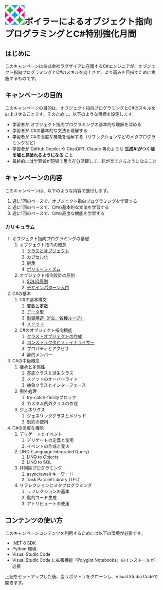 # <img src="./Assets/img/dhq_boiler%20アイコン_64x64.png" alt="ボイラーの自画像" title="ボイラーの自画像" width="64" height="64">ボイラーによるオブジェクト指向プログラミングとC#特別強化月間

## はじめに

このキャンペーンは株式会社ラグザイアに在籍するC#エンジニアが、オブジェクト指向プログラミングとC#のスキルを向上させ、より高みを目指すために実施するものです。

## キャンペーンの目的

このキャンペーンの目的は、オブジェクト指向プログラミングとC#のスキルを向上させることです。そのために、以下のような目標を設定します。

- 学習者が オブジェクト指向プログラミングの基本的な理解を深める
- 学習者が C#の基本的な文法を理解する
- 学習者が C#の高度な機能を理解する（リフレクションなどのメタプログラミングなど）
- 学習者が GitHub Copilot や ChatGPT, Claude 等のような **生成AIがつく嘘を嘘と見破れるようになる** こと
- 最終的には学習者が現場で思う存分活躍して、私が楽できるようになること

## キャンペーンの内容

このキャンペーンは、以下のような内容で進行します。

1. 週に1回のペースで、オブジェクト指向プログラミングを学習する
1. 週に1回のペースで、C#の基本的な文法を学習する
1. 週に1回のペースで、C#の高度な機能を学習する

### カリキュラム

1. オブジェクト指向プログラミングの基礎
    1. オブジェクト指向の概念
        1. [クラスとオブジェクト](./01_OOP/01_Object-OrientedConcepts/01_Class_and_Object.ipynb)
        1. [カプセル化](./01_OOP/01_Object-OrientedConcepts/02_Encapsulation.ipynb)
        1. [継承](./01_OOP/01_Object-OrientedConcepts/03_Inheritance.ipynb)
        1. [ポリモーフィズム](./01_OOP/01_Object-OrientedConcepts/04_Polymorphism.ipynb) 
    1. オブジェクト指向設計の原則
        1. [SOLID原則](./01_OOP/02_Object-OrientedDesignPrinciples/01_SOLID_Principles.ipynb)
        1. [デザインパターン入門](./01_OOP/02_Object-OrientedDesignPrinciples/02_Design_Pattern.ipynb)
1. C#の基本
    1. C#の基本構文
        1. [変数と定数](./02_CSharpBasic/01_CSharp_BasicSyntax/01_CSharp_Variables_and_Constants.ipynb)
        1. [データ型](./02_CSharpBasic/01_CSharp_BasicSyntax/02_Data_Type.ipynb)
        1. [制御構造（if文、各種ループ）](./02_CSharpBasic/01_CSharp_BasicSyntax/03_Control_Structures.ipynb)
        1. [メソッド](./02_CSharpBasic/01_CSharp_BasicSyntax/04_Methods.ipynb)
    1. C#のオブジェクト指向機能
        1. [クラストオブジェクトの作成](./02_CSharpBasic/02_Object-oriented_features_of_C#/01_Creating_class_object.ipynb)
        1. [コンストラクタとファイナライザー](./02_CSharpBasic/02_Object-oriented_features_of_C#/02_Constructor_and_Finalizer.ipynb)
        1. プロパティとアクセサ
        1. 静的メンバー
1. C#の中級概念
    1. 継承と多態性
        1. 基底クラスと派生クラス
        1. メソッドのオーバーライド
        1. 抽象クラスとインターフェース
    1. 例外処理
        1. try-catch-finallyブロック
        1. カスタム例外クラスの作成
    1. ジェネリクス
        1. ジェネリッククラスとメソッド
        1. 制約の使用
1. C#の高度な機能
    1. デリゲートとイベント
        1. デリゲートの定義と使用
        1. イベントの作成と発火
    1. LINQ (Language Integrated Query)
        1. LINQ to Objects
        1. LINQ to SQL
    1. 非同期プログラミング
        1. async/await キーワード
        1. Task Parallel Library (TPL)
    1. リフレクションとメタプログラミング
        1. リフレクションの基本
        1. 動的コード生成
        1. アトリビュートの使用

## コンテンツの使い方

このキャンペーンコンテンツを利用するためには以下の環境が必要です。

* .NET 8 SDK
* Python 環境
* Visual Studio Code
* Visual Studio Code に拡張機能「Polyglot Notebooks」のインストールが必要

上記をセットアップした後、当リポジトリをクローンし、Visual Studio Codeで開きます。